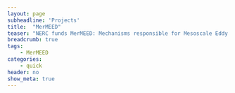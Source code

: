 ```yaml
---
layout: page
subheadline: 'Projects'
title:  "MerMEED"
teaser: "NERC funds MerMEED: Mechanisms responsible for Mesoscale Eddy Energy Dissipation!"
breadcrumb: true
tags:
    - MerMEED
categories:
    - quick
header: no
show_meta: true
---
```

